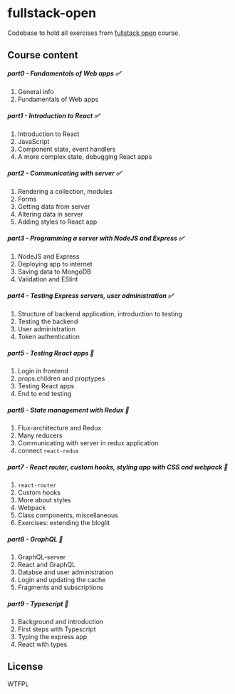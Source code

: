 # fullstack-open

Codebase to hold all exercises from [fullstack open](https://fullstackopen.com/en/) course.

## Course content

##### part0 - Fundamentals of Web apps :white_check_mark:
  1. General info
  2. Fundamentals of Web apps

##### part1 - Introduction to React :white_check_mark:
  1. Introduction to React
  2. JavaScript
  3. Component state, event handlers
  4. A more complex state, debugging React apps

##### part2 - Communicating with server :white_check_mark:
  1. Rendering a collection, modules
  2. Forms
  3. Getting data from server
  4. Altering data in server
  5. Adding styles to React app

##### part3 - Programming a server with NodeJS and Express :white_check_mark:
  1. NodeJS and Express
  2. Deploying app to internet
  3. Saving data to MongoDB
  4. Validation and ESlint

##### part4 - Testing Express servers, user administration :white_check_mark:
 1. Structure of backend application, introduction to testing
 2. Testing the backend
 3. User administration
 4. Token authentication

##### part5 - Testing React apps :black_square_button:
 1. Login in frontend
 2. props.children and proptypes
 3. Testing React apps
 4. End to end testing

##### part6 - State management with Redux :black_square_button:
 1. Flux-architecture and Redux
 2. Many reducers
 3. Communicating with server in redux application
 4. connect `react-redux`

##### part7 - React router, custom hooks, styling app with CSS and webpack :black_square_button:
 1. `react-router`
 2. Custom hooks
 3. More about styles
 4. Webpack
 5. Class components, miscellaneous
 6. Exercises: extending the bloglit

##### part8 - GraphQL :black_square_button:
 1. GraphQL-server
 2. React and GraphQL
 3. Databse and user administration
 4. Login and updating the cache
 5. Fragments and subscriptions

##### part9 - Typescript :black_square_button:
 1. Background and introduction
 2. First steps with Typescript
 3. Typing the express app
 4. React with types

 ## License

WTFPL
